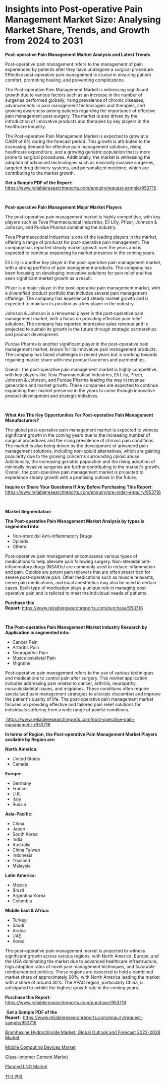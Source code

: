 <p><h1>Insights into Post-operative Pain Management Market Size: Analysing Market Share, Trends, and Growth from 2024 to 2031</h1></p><p><strong>Post-operative Pain Management Market Analysis and Latest Trends</strong></p>
<p><p>Post-operative pain management refers to the management of pain experienced by patients after they have undergone a surgical procedure. Effective post-operative pain management is crucial in ensuring patient comfort, promoting healing, and preventing complications.</p><p>The Post-operative Pain Management Market is witnessing significant growth due to various factors such as an increase in the number of surgeries performed globally, rising prevalence of chronic diseases, advancements in pain management technologies and therapies, and growing awareness among patients regarding the importance of effective pain management post-surgery. The market is also driven by the introduction of innovative products and therapies by key players in the healthcare industry.</p><p>The Post-operative Pain Management Market is expected to grow at a CAGR of 9% during the forecast period. This growth is attributed to the increasing demand for effective pain management solutions, rising healthcare expenditure, and a growing geriatric population that is more prone to surgical procedures. Additionally, the market is witnessing the adoption of advanced technologies such as minimally invasive surgeries, targeted drug delivery systems, and personalized medicine, which are contributing to the market growth.</p></p>
<p><strong>Get a Sample PDF of the Report:&nbsp;</strong> <a href="https://www.reliableresearchreports.com/enquiry/request-sample/953716">https://www.reliableresearchreports.com/enquiry/request-sample/953716</a></p>
<p>&nbsp;</p>
<p><strong>Post-operative Pain Management Major Market Players</strong></p>
<p><p>The post-operative pain management market is highly competitive, with key players such as Teva Pharmaceutical Industries, Eli Lilly, Pfizer, Johnson & Johnson, and Purdue Pharma dominating the industry. </p><p>Teva Pharmaceutical Industries is one of the leading players in the market, offering a range of products for post-operative pain management. The company has reported steady market growth over the years and is expected to continue expanding its market presence in the coming years.</p><p>Eli Lilly is another key player in the post-operative pain management market, with a strong portfolio of pain management products. The company has been focusing on developing innovative solutions for pain relief and has seen significant market growth as a result.</p><p>Pfizer is a major player in the post-operative pain management market, with a diversified product portfolio that includes several pain management offerings. The company has experienced steady market growth and is expected to maintain its position as a key player in the industry.</p><p>Johnson & Johnson is a renowned player in the post-operative pain management market, with a focus on providing effective pain relief solutions. The company has reported impressive sales revenue and is projected to sustain its growth in the future through strategic partnerships and product development.</p><p>Purdue Pharma is another significant player in the post-operative pain management market, known for its innovative pain management products. The company has faced challenges in recent years but is working towards regaining market share with new product launches and partnerships.</p><p>Overall, the post-operative pain management market is highly competitive, with key players like Teva Pharmaceutical Industries, Eli Lilly, Pfizer, Johnson & Johnson, and Purdue Pharma leading the way in revenue generation and market growth. These companies are expected to continue expanding their market presence in the years to come through innovative product development and strategic initiatives.</p></p>
<p>&nbsp;</p>
<p><strong>What Are The Key Opportunities For Post-operative Pain Management Manufacturers?</strong></p>
<p><p>The global post-operative pain management market is expected to witness significant growth in the coming years due to the increasing number of surgical procedures and the rising prevalence of chronic pain conditions. The market is also being driven by the development of advanced pain management solutions, including non-opioid alternatives, which are gaining popularity due to the growing concerns surrounding opioid abuse. Additionally, the increasing geriatric population and the rising adoption of minimally invasive surgeries are further contributing to the market's growth. Overall, the post-operative pain management market is projected to experience steady growth with a promising outlook in the future.</p></p>
<p><strong>Inquire or Share Your Questions If Any Before Purchasing This Report:</strong> <a href="https://www.reliableresearchreports.com/enquiry/pre-order-enquiry/953716">https://www.reliableresearchreports.com/enquiry/pre-order-enquiry/953716</a></p>
<p>&nbsp;</p>
<p><strong>Market Segmentation</strong></p>
<p><strong>The Post-operative Pain Management Market Analysis by types is segmented into:</strong></p>
<p><ul><li>Non-steroidal Anti-inflammatory Drugs</li><li>Opioids</li><li>Others</li></ul></p>
<p><p>Post-operative pain management encompasses various types of medications to help alleviate pain following surgery. Non-steroidal anti-inflammatory drugs (NSAIDs) are commonly used to reduce inflammation and pain. Opioids are potent pain relievers that are often prescribed for severe post-operative pain. Other medications such as muscle relaxants, nerve pain medications, and local anesthetics may also be used in certain cases. Each type of medication plays a unique role in managing post-operative pain and is tailored to meet the individual needs of patients.</p></p>
<p><strong>Purchase this Report:&nbsp;</strong><a href="https://www.reliableresearchreports.com/purchase/953716">https://www.reliableresearchreports.com/purchase/953716</a></p>
<p>&nbsp;</p>
<p><strong>The Post-operative Pain Management Market Industry Research by Application is segmented into:</strong></p>
<p><ul><li>Cancer Pain</li><li>Arthritic Pain</li><li>Neuropathic Pain</li><li>Musculoskeletal Pain</li><li>Migraine</li></ul></p>
<p><p>Post-operative pain management refers to the use of various techniques and medications to control pain after surgery. This market application includes addressing pain related to cancer, arthritis, neuropathy, musculoskeletal issues, and migraines. These conditions often require specialized pain management strategies to alleviate discomfort and improve the patient's quality of life. The post-operative pain management market focuses on providing effective and tailored pain relief solutions for individuals suffering from a wide range of painful conditions.</p></p>
<p><a href="https://www.reliableresearchreports.com/post-operative-pain-management-r953716">&nbsp;https://www.reliableresearchreports.com/post-operative-pain-management-r953716</a></p>
<p><strong>In terms of Region, the Post-operative Pain Management Market Players available by Region are:</strong></p>
<p>
    <p> <strong> North America: </strong>
        <ul>
            <li>United States</li>
            <li>Canada</li>
        </ul>
        </p> 
    <p> <strong> Europe: </strong>
        <ul>
            <li>Germany</li>
            <li>France</li>
            <li>U.K.</li>
            <li>Italy</li>
            <li>Russia</li>
        </ul>
        </p> 
    <p> <strong> Asia-Pacific: </strong>
        <ul>
            <li>China</li>
            <li>Japan</li>
            <li>South Korea</li>
            <li>India</li>
            <li>Australia</li>
            <li>China Taiwan</li>
            <li>Indonesia</li>
            <li>Thailand</li>
            <li>Malaysia</li>
        </ul>
        </p> 
    <p> <strong> Latin America: </strong>
        <ul>
            <li>Mexico</li>
            <li>Brazil</li>
            <li>Argentina Korea</li>
            <li>Colombia</li>
        </ul>
        </p> 
    <p> <strong> Middle East & Africa: </strong>
        <ul>
            <li>Turkey</li>
            <li>Saudi</li>
            <li>Arabia</li>
            <li>UAE</li>
            <li>Korea</li>
        </ul>
    </p>
    </p>
<p><p>The post-operative pain management market is projected to witness significant growth across various regions, with North America, Europe, and the USA dominating the market due to advanced healthcare infrastructure, high adoption rates of novel pain management techniques, and favorable reimbursement policies. These regions are expected to hold a combined market share of approximately 60%, with North America leading the market with a share of around 30%. The APAC region, particularly China, is anticipated to exhibit the highest growth rate in the coming years.</p></p>
<p><strong>Purchase this Report: </strong><a href="https://www.reliableresearchreports.com/purchase/953716">https://www.reliableresearchreports.com/purchase/953716</a></p>
<p>&nbsp;<strong>Get a Sample PDF of the Report:&nbsp;&nbsp;</strong><a href="https://www.reliableresearchreports.com/enquiry/request-sample/953716">https://www.reliableresearchreports.com/enquiry/request-sample/953716</a></p>
<p><strong></strong></p>
<p><p><a href="https://issuu.com/reportprime-2/docs/bromhexine-hydrochloride-market-glo_b49266731abf8e">Bromhexine Hydrochloride Market, Global Outlook and Forecast 2022-2028 Market</a></p><p><a href="https://medium.com/@jacob.gibson4568/insights-into-the-mobile-computing-devices-market-size-which-is-expanding-with-a-8-7-441d913fbdf5">Mobile Computing Devices Market</a></p><p><a href="https://github.com/YashRP12/Market-Research-Report-List-6/blob/main/glass-ionomer-cement-market.md">Glass-ionomer Cement Market</a></p><p><a href="https://medium.com/@caylawisoky8698/global-planned-lng-industry-research-report-competitive-landscape-market-size-regional-status-81026c45ae0d">Planned LNG Market</a></p><p><a href="https://medium.com/@daniamha96_85754/%EA%B8%80%EB%A1%9C%EB%B2%8C-%EC%A0%84%EA%B8%B0-%EA%B4%80%EB%A6%AC-%EC%8B%9C%EC%9E%A5-%EC%A0%90%EC%9C%A0%EC%9C%A8-%EB%B0%8F-%EC%84%B1%EC%9E%A5-%EA%B8%B0%ED%9A%8C-%EB%B0%8F-%EC%8B%9C%EC%9E%A5-%EA%B7%9C%EB%AA%A8%EB%8A%94-2024%EB%85%84%EB%B6%80%ED%84%B0-2031%EB%85%84%EA%B9%8C%EC%A7%80-12-2-%EC%9D%98-cagr%EB%A1%9C-%EC%84%B1%EC%9E%A5%ED%95%98%EA%B3%A0-%EC%9E%88%EC%8A%B5%EB%8B%88%EB%8B%A4-d1361d8ffe88">전기 관리</a></p></p>